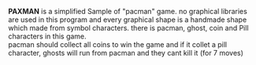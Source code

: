 <b>PAXMAN</b> is a simplified Sample of "pacman" game. no graphical libraries are used in this program and every graphical shape is a handmade shape which made from symbol characters. there is pacman, ghost, coin and Pill characters in this game.<br> pacman should collect all coins to win the game and if it collet a pill character, ghosts will run from pacman and they cant kill it (for 7 moves)<br>

